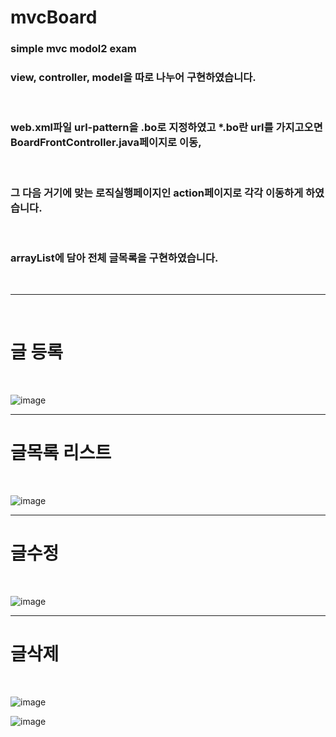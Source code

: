 # mvcBoard
<h3>simple mvc modol2 exam</h3>
<h3>view, controller, model을 따로 나누어 구현하였습니다.</h3><br>
<h3>web.xml파일 url-pattern을 .bo로 지정하였고 *.bo란 url를 가지고오면 BoardFrontController.java페이지로 이동,</h3><br>
<h3>그 다음 거기에 맞는 로직실행페이지인 action페이지로 각각 이동하게 하였습니다.</h3><br>
<h3>arrayList에 담아 전체 글목록을 구현하였습니다.</h3><br>
<hr>


<br>
<h1>글 등록</h1>
<br>

![image](https://user-images.githubusercontent.com/71121027/99363695-649ddd80-28f8-11eb-933d-e547b9086a0f.png)
<hr>
<h1>글목록 리스트</h1>
<br>

![image](https://user-images.githubusercontent.com/71121027/99364091-e68e0680-28f8-11eb-9037-9e7ece101b85.png)

<hr>
<h1>글수정</h1>
<br>

![image](https://user-images.githubusercontent.com/71121027/99364472-59977d00-28f9-11eb-89c3-b576c4e2dc2a.png)


<hr>
<h1>글삭제</h1>
<br>

![image](https://user-images.githubusercontent.com/71121027/99364658-94011a00-28f9-11eb-9bf7-3388de776c83.png)

![image](https://user-images.githubusercontent.com/71121027/99364823-c90d6c80-28f9-11eb-8f46-706bf1a89e3a.png)





